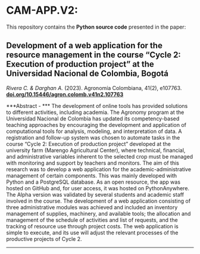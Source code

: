 # CAM-APP.V2:

This repository contains the **Python source code** presented in the paper:

## Development of a web application for the resource management in the course “Cycle 2: Execution of production project” at the Universidad Nacional de Colombia, Bogotá

*Rivera C. & Darghan A.* (2023). Agronomía Colombiana, 41(2), e107763.
[**doi.org/10.15446/agron.colomb.v41n2.107763**](https://doi.org/10.15446/agron.colomb.v41n2.107763)

***Abstract - ***
The development of online tools has provided solutions to different activities, including academia. The Agronomy program at the Universidad Nacional de Colombia has updated its competency-based teaching approaches by encouraging the development and application of computational tools for analysis, modeling, and interpretation of data. A registration and follow-up system was chosen to automate tasks in the course “Cycle 2: Execution of production project” developed at the university farm (Marengo Agricultural Center), where technical, financial, and administrative variables inherent to the selected crop must be managed with monitoring and support by teachers and monitors. The aim of this research was to develop a web application for the academic-administrative management of certain components. This was mainly developed with Python and a PostgreSQL database. As an open resource, the app was hosted on GitHub and, for user access, it was hosted on PythonAnywhere. The Alpha version was validated by several students and academic staff involved in the course. The development of a web application consisting of three administrative modules was achieved and included an inventory management of supplies, machinery, and available tools; the allocation and management of the schedule of activities and list of requests, and the tracking of resource use through project costs. The web application is simple to execute, and its use will adjust the relevant processes of the productive projects of Cycle 2.

---
